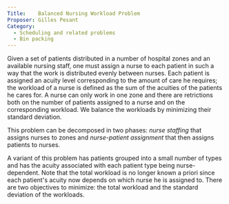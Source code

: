 ```yaml
---
Title:    Balanced Nursing Workload Problem
Proposer: Gilles Pesant
Category: 
  - Scheduling and related problems
  - Bin packing
---
```


Given a set of patients distributed in a number of hospital zones and an available nursing staff, one must assign a nurse to each patient in such a way that the work is distributed evenly between nurses. Each patient is assigned an acuity level corresponding to the amount of care he requires; the workload of a nurse is defined as the sum of the acuities of the patients he cares for. A nurse can only work in one zone and there are retrictions both on the number of patients assigned to a nurse and on the corresponding workload. We balance the workloads by minimizing their standard deviation.

This problem can be decomposed in two phases: *nurse staffing* that assigns nurses to zones and *nurse-patient assignment* that then assigns patients to nurses.

A variant of this problem has patients grouped into a small number of types and has the acuity associated with each patient type being nurse-dependent. Note that the total workload is no longer known a priori since each patient's acuity now depends on which nurse he is assigned to. There are two objectives to minimize: the total workload and the standard deviation of the workloads. 
